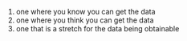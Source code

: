 1. one where you know you can get the data
2. one where you think you can get the data
3. one that is a stretch for the data being obtainable
